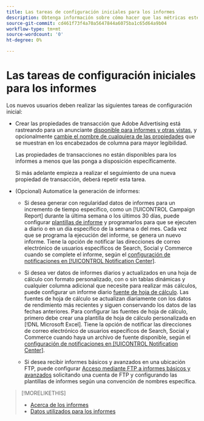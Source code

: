 ```yaml
---
title: Las tareas de configuración iniciales para los informes
description: Obtenga información sobre cómo hacer que las métricas estén disponibles en los informes y cómo automatizar los informes.
source-git-commit: cd461f73f4a70a5647844a6075ba1c65d64a9b04
workflow-type: tm+mt
source-wordcount: '0'
ht-degree: 0%

---
```


# Las tareas de configuración iniciales para los informes

Los nuevos usuarios deben realizar las siguientes tareas de configuración inicial:

* Crear las propiedades de transacción que Adobe Advertising está rastreando para un anunciante [disponible para informes y otras vistas](/help/search-social-commerce/admin/transaction-properties/transaction-property-edit-available.md), y opcionalmente [cambie el nombre de cualquiera de las propiedades](/help/search-social-commerce/admin/transaction-properties/transaction-property-edit-display-name.md) que se muestran en los encabezados de columna para mayor legibilidad.

   Las propiedades de transacciones no están disponibles para los informes a menos que las ponga a disposición específicamente.

   Si más adelante empieza a realizar el seguimiento de una nueva propiedad de transacción, deberá repetir esta tarea.

* (Opcional) Automatice la generación de informes:

   * Si desea generar con regularidad datos de informes para un incremento de tiempo específico, como un [!UICONTROL Campaign Report] durante la última semana o los últimos 30 días, puede configurar [plantillas de informe](/help/search-social-commerce/reports/automation/templates/template-about.md) y programarlos para que se ejecuten a diario o en un día específico de la semana o del mes. Cada vez que se programa la ejecución del informe, se genera un nuevo informe. Tiene la opción de notificar las direcciones de correo electrónico de usuarios específicos de Search, Social y Commerce cuando se complete el informe, según el [configuración de notificaciones en [!UICONTROL Notification Center]](/help/search-social-commerce/notifications/notification-about.md).

   * Si desea ver datos de informes diarios y actualizados en una hoja de cálculo con formato personalizado, con o sin tablas dinámicas y cualquier columna adicional que necesite para realizar más cálculos, puede configurar un informe diario [fuente de hoja de cálculo](/help/search-social-commerce/reports/automation/spreadsheet-feeds/spreadsheet-feed-about.md). Las fuentes de hoja de cálculo se actualizan diariamente con los datos de rendimiento más recientes y siguen conservando los datos de las fechas anteriores. Para configurar las fuentes de hoja de cálculo, primero debe crear una plantilla de hoja de cálculo personalizada en [!DNL Microsoft Excel]. Tiene la opción de notificar las direcciones de correo electrónico de usuarios específicos de Search, Social y Commerce cuando haya un archivo de fuente disponible, según el [configuración de notificaciones en [!UICONTROL Notification Center]](/help/search-social-commerce/notifications/notification-about.md).

   * Si desea recibir informes básicos y avanzados en una ubicación FTP, puede configurar [Acceso mediante FTP a informes básicos y avanzados](/help/search-social-commerce/reports/automation/ftp-reports.md) solicitando una cuenta de FTP y configurando las plantillas de informes según una convención de nombres específica.

>[!MORELIKETHIS]
>
>* [Acerca de los informes](report-about.md)
>* [Datos utilizados para los informes](data-used-for-reports.md)


